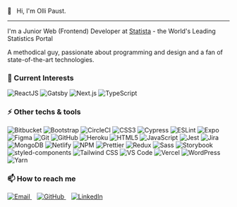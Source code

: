 👋&nbsp;&nbsp;&nbsp;Hi, I'm Olli Paust.

---

I'm a Junior Web (Frontend) Developer at [Statista](https://statisa.com) - the World's Leading Statistics Portal

A methodical guy, passionate about programming and design and a fan of state-of-the-art technologies.

### 🔭 Current Interests

![ReactJS](https://img.shields.io/badge/-ReactJS-20232a?style=for-the-badge&logo=react&logoColor=00c8ff)
![Gatsby](https://img.shields.io/badge/-Gatsby-000?style=for-the-badge&logo=gatsby&logoColor=663399)
![Next.js](https://img.shields.io/badge/-Next.js-000?style=for-the-badge&logo=next.js&logoColor=fff)
![TypeScript](https://img.shields.io/badge/-TypeScript-3178C6?style=for-the-badge&logo=typescript&logoColor=fff)

### ⚡ Other techs & tools

![Bitbucket](https://img.shields.io/badge/-Bitbucket-0052cc?style=for-the-badge&logo=bitbucket&logoColor=fff)
![Bootstrap](https://img.shields.io/badge/-Bootstrap-7952b3?style=for-the-badge&logo=bootstrap&logoColor=fff)
![CircleCI](https://img.shields.io/badge/-CircleCI-343434?style=for-the-badge&logo=circleci&logoColor=fff)
![CSS3](https://img.shields.io/badge/-CSS3-1572b6?style=for-the-badge&logo=css3&logoColor=fff)
![Cypress](https://img.shields.io/badge/-Cypress-17202C?style=for-the-badge&logo=cypress&logoColor=fff)
![ESLint](https://img.shields.io/badge/-ESLint-4B32C3?style=for-the-badge&logo=eslint&logoColor=fff)
![Expo](https://img.shields.io/badge/-Expo-000020?style=for-the-badge&logo=expo&logoColor=fff)
![Figma](https://img.shields.io/badge/-Figma-f24e1e?style=for-the-badge&logo=figma&logoColor=fff)
![Git](https://img.shields.io/badge/-Git-f05032?style=for-the-badge&logo=git&logoColor=fff)
![GitHub](https://img.shields.io/badge/-GitHub-181717?style=for-the-badge&logo=github&logoColor=fff)
![Heroku](https://img.shields.io/badge/-Heroku-430098?style=for-the-badge&logo=heroku&logoColor=fff)
![HTML5](https://img.shields.io/badge/-HTML5-e34f26?style=for-the-badge&logo=html5&logoColor=fff)
![JavaScript](https://img.shields.io/badge/-JavaScript-f7df1e?style=for-the-badge&logo=javascript&logoColor=181818)
![Jest](https://img.shields.io/badge/-Jest-c21325?style=for-the-badge&logo=jest&logoColor=fff)
![Jira](https://img.shields.io/badge/-Jira-0052cc?style=for-the-badge&logo=jira&logoColor=fff)
![MongoDB](https://img.shields.io/badge/-MongoDB-f5f6f7?style=for-the-badge&logo=mongodb&logoColor=47a248)
![Netlify](https://img.shields.io/badge/-Netlify-00c7b7?style=for-the-badge&logo=netlify&logoColor=fff)
![NPM](https://img.shields.io/badge/-NPM-f2f2f2?style=for-the-badge&logo=npm&logoColor=cb3837)
![Prettier](https://img.shields.io/badge/-Prettier-f7b93e?style=for-the-badge&logo=prettier&logoColor=000)
![Redux](https://img.shields.io/badge/-Redux-764abc?style=for-the-badge&logo=redux&logoColor=fff)
![Sass](https://img.shields.io/badge/-Sass-cc6699?style=for-the-badge&logo=sass&logoColor=fff)
![Storybook](https://img.shields.io/badge/-Storybook-ff4785?style=for-the-badge&logo=storybook&logoColor=fff)
![styled-components](https://img.shields.io/badge/-styled--components-db7093?style=for-the-badge&logo=styled-components&logoColor=fff)
![Tailwind CSS](https://img.shields.io/badge/-Tailwind%20CSS-38b2ac?style=for-the-badge&logo=tailwind-css&logoColor=fff)
![VS Code](https://img.shields.io/badge/-VS%20Code-007acc?style=for-the-badge&logo=visual-studio-code&logoColor=fff)
![Vercel](https://img.shields.io/badge/-Vercel-000?style=for-the-badge&logo=vercel&logoColor=fff)
![WordPress](https://img.shields.io/badge/-Wordpress-21759b?style=for-the-badge&logo=wordpress&logoColor=fff)
![Yarn](https://img.shields.io/badge/-Yarn-2C8ebb?style=for-the-badge&logo=yarn&logoColor=fff)

### 📫 How to reach me

<p>
  <a href="mailto:ollipaust@gmail.com">
    <img src="https://img.shields.io/badge/Email-ollipaust%40gmail.com-d14836?logo=gmail&style=for-the-badge" alt="Email">
  </a>
  &nbsp;&nbsp;
  <a href="https://github.com/diegomais">
    <img src="https://img.shields.io/badge/GitHub-ollipaust-181717?logo=github&style=for-the-badge" alt="GitHub">
  </a>
  &nbsp;&nbsp;
  <a href="https://www.linkedin.com/in/ollipaust">
    <img src="https://img.shields.io/badge/LinkedIn-ollipaust-0077b5?logo=linkedin&style=for-the-badge" alt="LinkedIn">
  </a>
</p>
